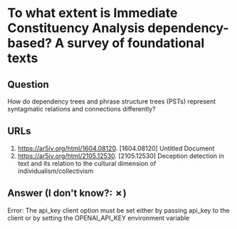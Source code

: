 # To what extent is Immediate Constituency Analysis dependency-based? A survey of foundational texts

## Question

How do dependency trees and phrase structure trees (PSTs) represent syntagmatic relations and connections differently?

## URLs

1. https://ar5iv.org/html/1604.08120. [1604.08120] Untitled Document
2. https://ar5iv.org/html/2105.12530. [2105.12530] Deception detection in text and its relation to the cultural dimension of individualism/collectivism

## Answer (I don't know?: ✗)

Error: The api_key client option must be set either by passing api_key to the client or by setting the OPENAI_API_KEY environment variable